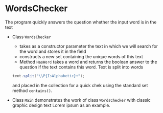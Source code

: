 # WordsChecker

The program quickly answers the question whether the input word is in the text 

 

* Class `WordsChecker` 
  * takes as a constructor parameter the text in which we will search for the word and stores it in the field
  * constructs a new set containing the unique words of this text
  * Method `HasWord` takes a word and returns the boolean answer to the question if the text contains this word.
Text is split into words
  ```java
  text.split("\\P{IsAlphabetic}+");
  ```
  and placed in the collection for a quick chek using the standard set method `contains()`.


* Сlass `Main` demonstrates the work of class `WordsChecker` with classic graphic design text Lorem ipsum as an example.

